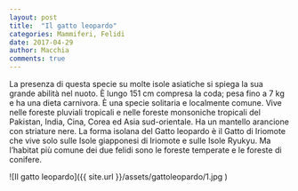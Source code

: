 ```yaml
---
layout: post
title:  "Il gatto leopardo"
categories: Mammiferi, Felidi
date: 2017-04-29
author: Macchia
comments: true
---
```

La presenza di questa specie su molte isole asiatiche si spiega la sua grande abilità nel nuoto.
È lungo 151 cm compresa la coda; pesa fino a 7 kg e ha una dieta carnivora.
È una specie solitaria e localmente comune.
Vive nelle foreste pluviali tropicali e nelle foreste monsoniche tropicali del Pakistan, India, Cina, Corea ed Asia sud-orientale.
Ha un mantello arancione con striature nere.
La forma isolana del Gatto leopardo è il Gatto di Iriomote che vive solo sulle Isole giapponesi di Iriomote e sulle Isole Ryukyu.
Ma l’habitat più comune dei due felidi sono le foreste temperate e le foreste di conifere.


![Il gatto leopardo]({{ site.url }}/assets/gattoleopardo/1.jpg )
